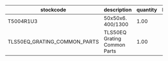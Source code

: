 |stockcode|description|quantity|location|
|---------|-----------|--------|--------|
|T5004R1U3|50x50x6. 400/1300|1.00||
|TLS50EQ_GRATING_COMMON_PARTS|TLS50EQ Grating Common Parts|1.00||
